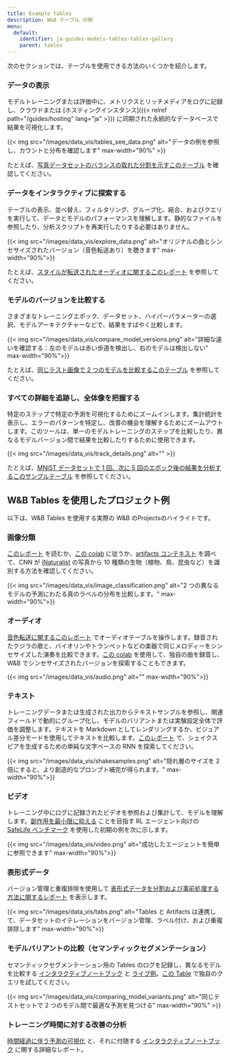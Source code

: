 ```yaml
---
title: Example tables
description: W&B テーブル の例
menu:
  default:
    identifier: ja-guides-models-tables-tables-gallery
    parent: tables
---
```


次のセクションでは、テーブルを使用できる方法のいくつかを紹介します。

### データの表示

モデルトレーニングまたは評価中に、メトリクスとリッチメディアをログに記録し、クラウドまたは [ホスティングインスタンス]({{< relref path="/guides/hosting" lang="ja" >}}) に同期された永続的なデータベースで結果を可視化します。

{{< img src="/images/data_vis/tables_see_data.png" alt="データの例を参照し、カウントと分布を確認します" max-width="90%" >}}

たとえば、[写真データセットのバランスの取れた分割を示すこのテーブル](https://wandb.ai/stacey/mendeleev/artifacts/balanced_data/inat_80-10-10_5K/ab79f01e007113280018/files/data_split.table.json) を確認してください。

### データをインタラクティブに探索する

テーブルの表示、並べ替え、フィルタリング、グループ化、結合、およびクエリを実行して、データとモデルのパフォーマンスを理解します。静的なファイルを参照したり、分析スクリプトを再実行したりする必要はありません。

{{< img src="/images/data_vis/explore_data.png" alt="オリジナルの曲とシンセサイズされたバージョン（音色転送あり）を聴きます" max-width="90%">}}

たとえば、[スタイルが転送されたオーディオに関するこのレポート](https://wandb.ai/stacey/cshanty/reports/Whale2Song-W-B-Tables-for-Audio--Vmlldzo4NDI3NzM) を参照してください。

### モデルのバージョンを比較する

さまざまなトレーニングエポック、データセット、ハイパーパラメーターの選択、モデルアーキテクチャーなどで、結果をすばやく比較します。

{{< img src="/images/data_vis/compare_model_versions.png" alt="詳細な違いを確認する：左のモデルは赤い歩道を検出し、右のモデルは検出しない" max-width="90%">}}

たとえば、[同じテスト画像で 2 つのモデルを比較するこのテーブル](https://wandb.ai/stacey/evalserver_answers_2/artifacts/results/eval_Daenerys/c2290abd3d7274f00ad8/files/eval_results.table.json#b6dae62d4f00d31eeebf$eval_Bob) を参照してください。

### すべての詳細を追跡し、全体像を把握する

特定のステップで特定の予測を可視化するためにズームインします。集計統計を表示し、エラーのパターンを特定し、改善の機会を理解するためにズームアウトします。このツールは、単一のモデルトレーニングのステップを比較したり、異なるモデルバージョン間で結果を比較したりするために使用できます。

{{< img src="/images/data_vis/track_details.png" alt="" >}}

たとえば、[MNIST データセットで 1 回、次に 5 回のエポック後の結果を分析するこのサンプルテーブル](https://wandb.ai/stacey/mnist-viz/artifacts/predictions/baseline/d888bc05719667811b23/files/predictions.table.json#7dd0cd845c0edb469dec) を参照してください。

## W&B Tables を使用したプロジェクト例

以下は、W&B Tables を使用する実際の W&B のProjectsのハイライトです。

### 画像分類

[このレポート](https://wandb.ai/stacey/mendeleev/reports/Visualize-Data-for-Image-Classification--VmlldzozNjE3NjA) を読むか、[この colab](https://wandb.me/dsviz-nature-colab) に従うか、[artifacts コンテキスト](https://wandb.ai/stacey/mendeleev/artifacts/val_epoch_preds/val_pred_gawf9z8j/2dcee8fa22863317472b/files/val_epoch_res.table.json) を調べて、CNN が [iNaturalist](https://www.inaturalist.org/pages/developers) の写真から 10 種類の生物（植物、鳥、昆虫など）を識別する方法を確認してください。

{{< img src="/images/data_vis/image_classification.png" alt="2 つの異なるモデルの予測にわたる真のラベルの分布を比較します。" max-width="90%">}}

### オーディオ

[音色転送に関するこのレポート](https://wandb.ai/stacey/cshanty/reports/Whale2Song-W-B-Tables-for-Audio--Vmlldzo4NDI3NzM) でオーディオテーブルを操作します。録音されたクジラの歌と、バイオリンやトランペットなどの楽器で同じメロディーをシンセサイズした演奏を比較できます。[この colab](http://wandb.me/audio-transfer) を使用して、独自の曲を録音し、W&B でシンセサイズされたバージョンを探索することもできます。

{{< img src="/images/data_vis/audio.png" alt="" max-width="90%">}}

### テキスト

トレーニングデータまたは生成された出力からテキストサンプルを参照し、関連フィールドで動的にグループ化し、モデルのバリアントまたは実験設定全体で評価を調整します。テキストを Markdown としてレンダリングするか、ビジュアル差分モードを使用してテキストを比較します。[このレポート](https://wandb.ai/stacey/nlg/reports/Visualize-Text-Data-Predictions--Vmlldzo1NzcwNzY) で、シェイクスピアを生成するための単純な文字ベースの RNN を探索してください。

{{< img src="/images/data_vis/shakesamples.png" alt="隠れ層のサイズを 2 倍にすると、より創造的なプロンプト補完が得られます。" max-width="90%">}}

### ビデオ

トレーニング中にログに記録されたビデオを参照および集計して、モデルを理解します。[副作用を最小限に抑える](https://wandb.ai/stacey/saferlife/artifacts/video/videos_append-spawn/c1f92c6e27fa0725c154/files/video_examples.table.json) ことを目指す RL エージェント向けの [SafeLife ベンチマーク](https://wandb.ai/safelife/v1dot2/benchmark) を使用した初期の例を次に示します。

{{< img src="/images/data_vis/video.png" alt="成功したエージェントを簡単に参照できます" max-width="90%">}}

### 表形式データ

バージョン管理と重複排除を使用して [表形式データを分割および事前処理する方法に関するレポート](https://wandb.ai/dpaiton/splitting-tabular-data/reports/Tabular-Data-Versioning-and-Deduplication-with-Weights-Biases--VmlldzoxNDIzOTA1) を表示します。

{{< img src="/images/data_vis/tabs.png" alt="Tables と Artifacts は連携して、データセットのイテレーションをバージョン管理、ラベル付け、および重複排除します" max-width="90%">}}

### モデルバリアントの比較（セマンティックセグメンテーション）

セマンティックセグメンテーション用の Tables のログを記録し、異なるモデルを比較する [インタラクティブノートブック](https://wandb.me/dsviz-cars-demo) と [ライブ例](https://wandb.ai/stacey/evalserver_answers_2/artifacts/results/eval_Daenerys/c2290abd3d7274f00ad8/files/eval_results.table.json#a57f8e412329727038c2$eval_Ada)。[この Table](https://wandb.ai/stacey/evalserver_answers_2/artifacts/results/eval_Daenerys/c2290abd3d7274f00ad8/files/eval_results.table.json) で独自のクエリを試してください。

{{< img src="/images/data_vis/comparing_model_variants.png" alt="同じテストセットで 2 つのモデル間で最適な予測を見つける" max-width="90%" >}}

### トレーニング時間に対する改善の分析

[時間経過に伴う予測の可視化](https://wandb.ai/stacey/mnist-viz/reports/Visualize-Predictions-over-Time--Vmlldzo1OTQxMTk) と、それに付随する [インタラクティブノートブック](https://wandb.me/dsviz-mnist-colab) に関する詳細なレポート。
